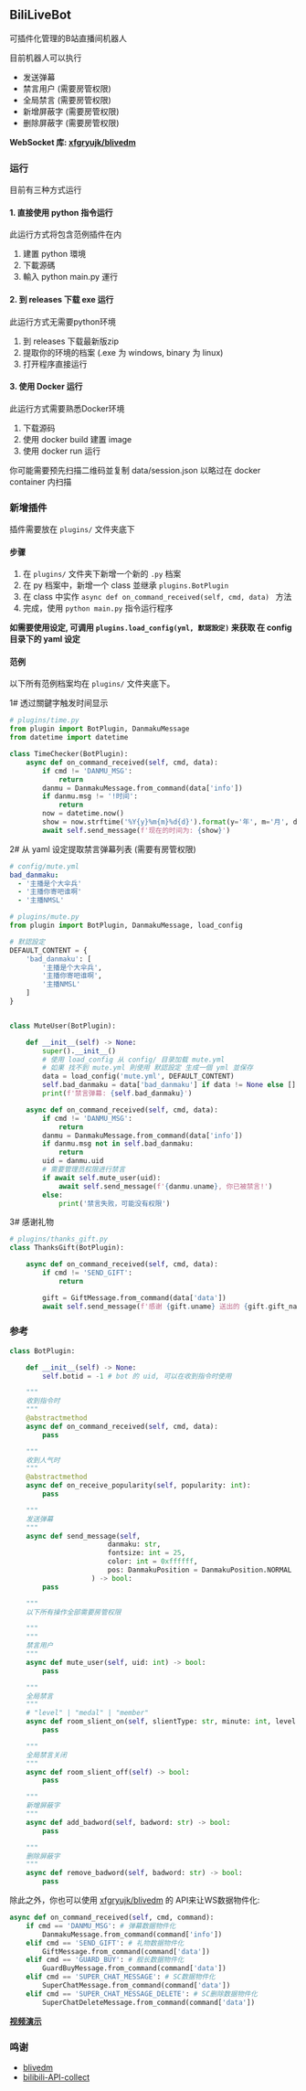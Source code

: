 ## BiliLiveBot

可插件化管理的B站直播间机器人

目前机器人可以执行
- 发送弹幕
- 禁言用户 (需要房管权限)
- 全局禁言 (需要房管权限)
- 新增屏蔽字 (需要房管权限)
- 删除屏蔽字 (需要房管权限)


__WebSocket 库:  [xfgryujk/blivedm](https://github.com/xfgryujk/blivedm)__


### 运行

目前有三种方式运行

#### 1. 直接使用 python 指令运行
此运行方式将包含范例插件在内

1. 建置 python 環境
2. 下載源碼
3. 輸入 python main.py 運行

#### 2. 到 releases 下载 exe 运行
此运行方式无需要python环境

1. 到 releases 下载最新版zip
2. 提取你的环境的档案 (.exe 为 windows, binary 为 linux)
3. 打开程序直接运行

#### 3. 使用 Docker 运行
此运行方式需要熟悉Docker环境

1. 下载源码
2. 使用 docker build 建置 image
3. 使用 docker run 运行

你可能需要预先扫描二维码並复制 data/session.json 以略过在 docker container 内扫描

### 新增插件

插件需要放在 ``plugins/`` 文件夹底下

#### 步骤
1. 在 ``plugins/`` 文件夹下新增一个新的 ``.py`` 档案
2. 在 py 档案中，新增一个 class 並继承 ``plugins.BotPlugin``
3. 在 class 中实作 ``async def on_command_received(self, cmd, data) `` 方法
4. 完成，使用 ``python main.py`` 指令运行程序

__如需要使用设定, 可调用 ``plugins.load_config(yml, 默認設定)`` 来获取 在 config 目录下的 yaml 设定__

#### 范例

以下所有范例档案均在 ``plugins/`` 文件夹底下。

1# 透过關鍵字触发时间显示

```py
# plugins/time.py
from plugin import BotPlugin, DanmakuMessage
from datetime import datetime

class TimeChecker(BotPlugin):
    async def on_command_received(self, cmd, data):
        if cmd != 'DANMU_MSG':
            return
        danmu = DanmakuMessage.from_command(data['info'])
        if danmu.msg != '!时间':
            return
        now = datetime.now()
        show = now.strftime('%Y{y}%m{m}%d{d}').format(y='年', m='月', d='日')
        await self.send_message(f'现在的时间为: {show}')
```

2# 从 yaml 设定提取禁言弹幕列表 (需要有房管权限)

```yaml
# config/mute.yml
bad_danmaku:
  - '主播是个大伞兵'
  - '主播你寄吧谁啊'
  - '主播NMSL'
```

```py
# plugins/mute.py
from plugin import BotPlugin, DanmakuMessage, load_config

# 默認設定
DEFAULT_CONTENT = {
    'bad_danmaku': [
        '主播是个大伞兵',
        '主播你寄吧谁啊',
        '主播NMSL'
    ]
}


class MuteUser(BotPlugin):

    def __init__(self) -> None:
        super().__init__()
        # 使用 load_config 从 config/ 目录加载 mute.yml
        # 如果 找不到 mute.yml 則使用 默認設定 生成一個 yml 並保存
        data = load_config('mute.yml', DEFAULT_CONTENT) 
        self.bad_danmaku = data['bad_danmaku'] if data != None else []
        print(f'禁言弹幕: {self.bad_danmaku}')

    async def on_command_received(self, cmd, data):
        if cmd != 'DANMU_MSG':
            return
        danmu = DanmakuMessage.from_command(data['info'])
        if danmu.msg not in self.bad_danmaku:
            return
        uid = danmu.uid
        # 需要管理员权限进行禁言
        if await self.mute_user(uid):
            await self.send_message(f'{danmu.uname}, 你已被禁言!')
        else:
            print('禁言失败，可能没有权限')
```

3# 感谢礼物

```py
# plugins/thanks_gift.py
class ThanksGift(BotPlugin):

    async def on_command_received(self, cmd, data):
        if cmd != 'SEND_GIFT':
            return

        gift = GiftMessage.from_command(data['data'])
        await self.send_message(f'感谢 {gift.uname} 送出的 {gift.gift_name} x{gift.num}')
```

### 参考

```py
class BotPlugin:

    def __init__(self) -> None:
        self.botid = -1 # bot 的 uid, 可以在收到指令时使用

    """
    收到指令时
    """
    @abstractmethod
    async def on_command_received(self, cmd, data):
        pass

    """
    收到人气时
    """
    @abstractmethod
    async def on_receive_popularity(self, popularity: int):
        pass

    """
    发送弹幕
    """
    async def send_message(self,
                        danmaku: str, 
                        fontsize: int = 25, 
                        color: int = 0xffffff, 
                        pos: DanmakuPosition = DanmakuPosition.NORMAL
                    ) -> bool:
        pass

    """
    以下所有操作全部需要房管权限

    """
    """
    禁言用户
    """
    async def mute_user(self, uid: int) -> bool:
        pass

    """
    全局禁言
    """
    # "level" | "medal" | "member"
    async def room_slient_on(self, slientType: str, minute: int, level: int) -> bool:
        pass

    """
    全局禁言关闭
    """
    async def room_slient_off(self) -> bool:
        pass

    """
    新增屏蔽字
    """
    async def add_badword(self, badword: str) -> bool:
        pass

    """
    删除屏蔽字
    """
    async def remove_badword(self, badword: str) -> bool:
        pass
```

除此之外，你也可以使用 [xfgryujk/blivedm](https://github.com/xfgryujk/blivedm) 的 API来让WS数据物件化:

```py
async def on_command_received(self, cmd, command):
    if cmd == 'DANMU_MSG': # 弹幕数据物件化
        DanmakuMessage.from_command(command['info'])
    elif cmd == 'SEND_GIFT': # 礼物数据物件化
        GiftMessage.from_command(command['data'])
    elif cmd == 'GUARD_BUY': # 舰长数据物件化
        GuardBuyMessage.from_command(command['data'])
    elif cmd == 'SUPER_CHAT_MESSAGE': # SC数据物件化
        SuperChatMessage.from_command(command['data'])
    elif cmd == 'SUPER_CHAT_MESSAGE_DELETE': # SC删除数据物件化
        SuperChatDeleteMessage.from_command(command['data'])
```

[__视频演示__](https://www.bilibili.com/video/BV1LT4y1R7Xk)

### 鸣谢

- [blivedm](https://github.com/xfgryujk/blivedm)
- [bilibili-API-collect](https://github.com/SocialSisterYi/bilibili-API-collect)
